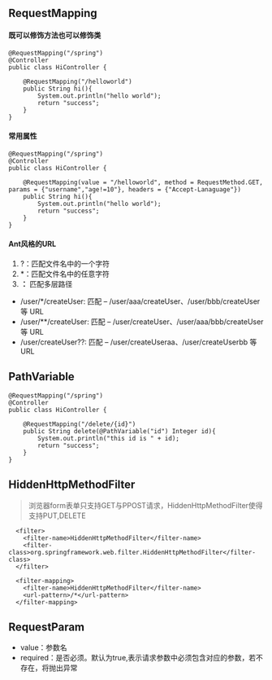 
## RequestMapping
#### 既可以修饰方法也可以修饰类
```
@RequestMapping("/spring")
@Controller
public class HiController {

    @RequestMapping("/helloworld")
    public String hi(){
        System.out.println("hello world");
        return "success";
    }
}
```
#### 常用属性
```
@RequestMapping("/spring")
@Controller
public class HiController {

    @RequestMapping(value = "/helloworld", method = RequestMethod.GET, params = {"username","age!=10"}, headers = {"Accept-Lanaguage"})
    public String hi(){
        System.out.println("hello world");
        return "success";
    }
}
```
#### Ant风格的URL
1. ?：匹配文件名中的一个字符
2. *：匹配文件名中的任意字符
3. **：** 匹配多层路径

- /user/*/createUser: 匹配 – /user/aaa/createUser、/user/bbb/createUser 等 URL
- /user/**/createUser: 匹配 – /user/createUser、/user/aaa/bbb/createUser 等 URL
- /user/createUser??: 匹配 – /user/createUseraa、/user/createUserbb 等 URL

## PathVariable
```
@RequestMapping("/spring")
@Controller
public class HiController {

    @RequestMapping("/delete/{id}")
    public String delete(@PathVariable("id") Integer id){
        System.out.println("this id is " + id);
        return "success";
    }
}
```

## HiddenHttpMethodFilter
> 浏览器form表单只支持GET与PPOST请求，HiddenHttpMethodFilter使得支持PUT,DELETE
```
  <filter>
    <filter-name>HiddenHttpMethodFilter</filter-name>
    <filter-class>org.springframework.web.filter.HiddenHttpMethodFilter</filter-class>
  </filter>

  <filter-mapping>
    <filter-name>HiddenHttpMethodFilter</filter-name>
    <url-pattern>/*</url-pattern>
  </filter-mapping>
```

## RequestParam
- value：参数名
- required：是否必须。默认为true,表示请求参数中必须包含对应的参数，若不存在，将抛出异常